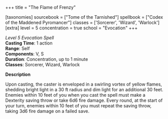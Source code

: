 +++
title = "The Flame of Frenzy"

[taxonomies]
sourcebook = ["Tome of the Tarnished"]
spellbook = ["Codex of the Maddened Pyromancer"]
classes = ['Sorcerer', 'Wizard', 'Warlock']
[extra]
level = 5
concentration = true
school = "Evocation"
+++

*Level 5 Evocation Spell*  
**Casting Time**: 1 action  
**Range**: Self  
**Components**: V, S  
**Duration**: Concentration, up to 1 minute  
**Classes**: Sorcerer, Wizard, Warlock  

**Description**


Upon casting, the caster is enveloped in a swirling vortex of yellow flames, shedding bright light in a 30 ft radius and dim light for an additional 30 feet. Enemies within 10 feet of you when you cast the spell must make a Dexterity saving throw or take 6d6 fire damage. Every round, at the start of your turn, enemies within 10 feet of you must repeat the saving throw, taking 3d6 fire damage on a failed save.
